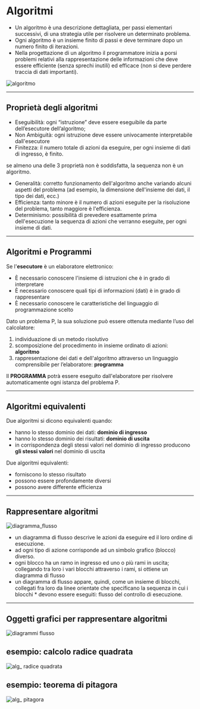 # Algoritmi

* Un algoritmo è una descrizione dettagliata, per passi elementari successivi, di una strategia utile per risolvere un determinato problema.
* Ogni algoritmo è un insieme finito di passi e deve terminare dopo un numero finito di iterazioni.
* Nella progettazione di un algoritmo il programmatore inizia a porsi problemi relativi alla rappresentazione delle informazioni che deve essere efficiente (senza sprechi inutili) ed efficace (non si deve perdere traccia di dati importanti).

![algoritmo](https://raw.githubusercontent.com/maboglia/Fondamenti/master/img/algoritmo.png)

---

## Proprietà degli algoritmi

* Eseguibilità: ogni “istruzione” deve essere eseguibile da parte dell’esecutore dell’algoritmo;
* Non Ambiguità: ogni istruzione deve essere univocamente interpretabile dall'esecutore
* Finitezza: il numero totale di azioni da eseguire, per ogni insieme di dati di ingresso, è finito.

se almeno una delle 3 proprietà non è soddisfatta, la sequenza non è un algoritmo.

* Generalità: corretto funzionamento dell'algoritmo anche variando alcuni aspetti del problema (ad esempio, la dimensione dell'insieme dei dati, il tipo dei dati, ecc.)
* Efficienza: tanto minore è il numero di azioni eseguite per la risoluzione del problema, tanto maggiore è l'efficienza.
* Determinismo: possibilità di prevedere esattamente prima dell'esecuzione la sequenza di azioni che verranno eseguite, per ogni insieme di dati.

---

## Algoritmi e Programmi

Se l'**esecutore** è un elaboratore elettronico:

* È necessario conoscere l'insieme di istruzioni che è in grado di interpretare
* È necessario conoscere quali tipi di informazioni (dati) è in grado di rappresentare
* È necessario conoscere le caratteristiche del linguaggio di programmazione scelto

Dato un problema P, la sua soluzione può essere ottenuta mediante l’uso del calcolatore:

1. individuazione di un metodo risolutivo
2. scomposizione del procedimento in insieme ordinato di azioni: **algoritmo**
3. rappresentazione dei dati e dell'algoritmo attraverso un linguaggio comprensibile per l’elaboratore: **programma**

Il **PROGRAMMA** potrà essere eseguito dall'elaboratore per risolvere automaticamente ogni istanza del problema P.

---

## Algoritmi equivalenti

Due algoritmi si dicono equivalenti quando:

* hanno lo stesso dominio dei dati: **dominio di ingresso**
* hanno lo stesso dominio dei risultati: **dominio di uscita**
* in corrispondenza degli stessi valori nel dominio di ingresso producono **gli stessi valori** nel dominio di uscita

Due algoritmi equivalenti:

* forniscono lo stesso risultato
* possono essere profondamente diversi
* possono avere differente efficienza

---

## Rappresentare algoritmi

![diagramma_flusso](https://raw.githubusercontent.com/maboglia/Fondamenti/master/img/diagramma_flusso.png)

* un diagramma di flusso descrive le azioni da eseguire ed il loro ordine di esecuzione.
* ad ogni tipo di azione corrisponde ad un simbolo grafico (blocco) diverso.
* ogni blocco ha un ramo in ingresso ed uno o più rami in uscita; collegando tra loro i vari blocchi attraverso i rami, si ottiene un diagramma di flusso
* un diagramma di flusso appare, quindi, come un insieme di blocchi, collegati fra loro da linee orientate che specificano la sequenza in cui i blocchi * devono essere eseguiti: flusso del controllo di esecuzione.

---

## Oggetti grafici per rappresentare algoritmi

![diagrammi flusso](https://raw.githubusercontent.com/maboglia/Fondamenti/master/img/diagrammi_flusso1.jpg)


## esempio: calcolo radice quadrata

![alg_ radice quadrata](https://raw.githubusercontent.com/maboglia/Fondamenti/master/img/Algoritmo_calcola_radice_quadrata.png)

## esempio: teorema di pitagora

![alg_ pitagora](https://raw.githubusercontent.com/maboglia/Fondamenti/master/img/algoritmi_teorema_di_pitagora.png)

